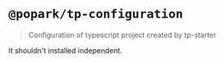 # `@popark/tp-configuration`

> Configuration of typescript project created by tp-starter

It shouldn't installed independent.
